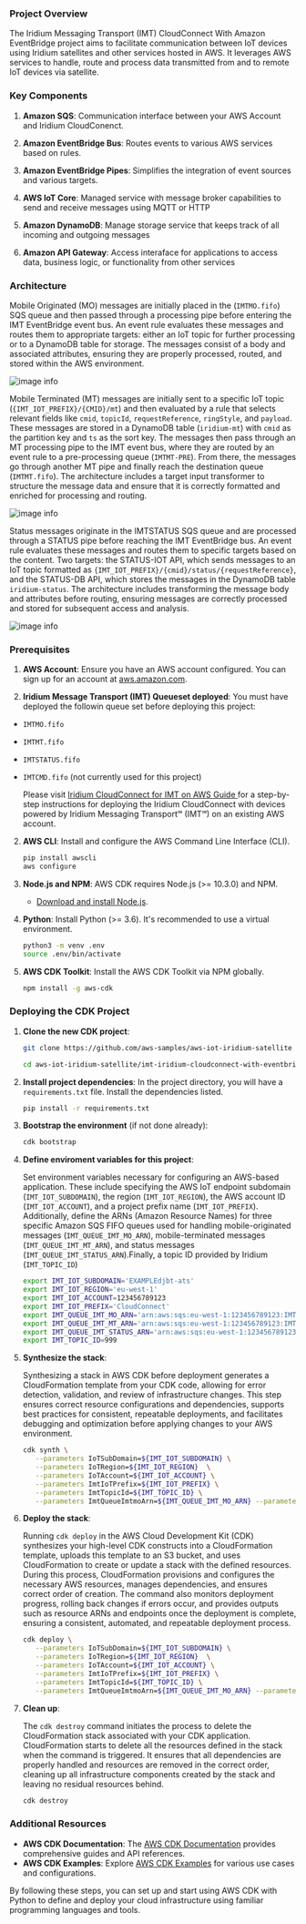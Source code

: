 ### Project Overview

The Iridium Messaging Transport (IMT) CloudConnect With Amazon EventBridge project aims to facilitate communication between IoT devices using Iridium satellites and other services hosted in AWS. It leverages AWS services to handle, route and process data transmitted from and to remote IoT devices via satellite.

### Key Components

1. **Amazon SQS**: Communication interface between your AWS Account and Iridium CloudConenct.

2. **Amazon EventBridge Bus**: Routes events to various AWS services based on rules.

3. **Amazon EventBridge Pipes**: Simplifies the integration of event sources and various targets.

4. **AWS IoT Core**: Managed service with message broker capabilities to send and receive messages using MQTT or HTTP

5. **Amazon DynamoDB**: Manage storage service that keeps track of all incoming and outgoing messages

6. **Amazon API Gateway**: Access interaface for applications to access data, business logic, or functionality from other services

### Architecture

Mobile Originated (MO) messages are initially placed in the (`IMTMO.fifo`) SQS queue and then passed through a processing pipe before entering the IMT EventBridge event bus. An event rule evaluates these messages and routes them to appropriate targets: either an IoT topic for further processing or to a DynamoDB table for storage. The messages consist of a body and associated attributes, ensuring they are properly processed, routed, and stored within the AWS environment.

![image info](./docs/imt_docs_mo.jpg)

Mobile Terminated (MT) messages are initially sent to a specific IoT topic (`{IMT_IOT_PREFIX}/{CMID}/mt`) and then evaluated by a rule that selects relevant fields like `cmid`, `topicId`, `requestReference`, `ringStyle`, and `payload`. These messages are stored in a DynamoDB table (`iridium-mt`) with `cmid` as the partition key and `ts` as the sort key. The messages then pass through an MT processing pipe to the IMT event bus, where they are routed by an event rule to a pre-processing queue (`IMTMT-PRE`). From there, the messages go through another MT pipe and finally reach the destination queue (`IMTMT.fifo`). The architecture includes a target input transformer to structure the message data and ensure that it is correctly formatted and enriched for processing and routing.

![image info](./docs/imt_docs_mt.jpg)

Status messages originate in the IMTSTATUS SQS queue and are processed through a STATUS pipe before reaching the IMT EventBridge bus. An event rule evaluates these messages and routes them to specific targets based on the content. Two targets: the STATUS-IOT API, which sends messages to an IoT topic formatted as `{IMT_IOT_PREFIX}/{cmid}/status/{requestReference}`, and the STATUS-DB API, which stores the messages in the DynamoDB table `iridium-status`. The architecture includes transforming the message body and attributes before routing, ensuring messages are correctly processed and stored for subsequent access and analysis.

![image info](./docs/imt_docs_status.jpg)

### Prerequisites

1. **AWS Account**: Ensure you have an AWS account configured. You can sign up for an account at [aws.amazon.com](https://aws.amazon.com/).

2. **Iridium Message Transport (IMT) Queueset deployed**: You must have deployed the followin queue set before deploying this project:

- `IMTMO.fifo`
- `IMTMT.fifo`
- `IMTSTATUS.fifo`
- `IMTCMD.fifo` (not currently used for this project)

  Please visit [Iridium CloudConnect for IMT on AWS Guide
  ](https://github.com/aws-samples/aws-iot-iridium-satellite/blob/main/imt-getting-started/README.md) for a step-by-step instructions for deploying the Iridium CloudConnect with devices powered by Iridium Messaging Transport℠ (IMT℠) on an existing AWS account.

2. **AWS CLI**: Install and configure the AWS Command Line Interface (CLI).

   ```sh
   pip install awscli
   aws configure
   ```

3. **Node.js and NPM**: AWS CDK requires Node.js (>= 10.3.0) and NPM.

   - [Download and install Node.js](https://nodejs.org/).

4. **Python**: Install Python (>= 3.6). It's recommended to use a virtual environment.

   ```sh
   python3 -m venv .env
   source .env/bin/activate
   ```

5. **AWS CDK Toolkit**: Install the AWS CDK Toolkit via NPM globally.

   ```sh
   npm install -g aws-cdk
   ```

### Deploying the CDK Project

1. **Clone the new CDK project**:

   ```sh
   git clone https://github.com/aws-samples/aws-iot-iridium-satellite

   cd aws-iot-iridium-satellite/imt-iridium-cloudconnect-with-eventbridge/imt-cloudconnet-eventbridge
   ```

2. **Install project dependencies**:
   In the project directory, you will have a `requirements.txt` file. Install the dependencies listed.

   ```sh
   pip install -r requirements.txt
   ```

3. **Bootstrap the environment** (if not done already):

   ```sh
   cdk bootstrap
   ```

4. **Define enviroment variables for this project**:

   Set environment variables necessary for configuring an AWS-based application. These include specifying the AWS IoT endpoint subdomain (`IMT_IOT_SUBDOMAIN`), the region (`IMT_IOT_REGION`), the AWS account ID (`IMT_IOT_ACCOUNT`), and a project prefix name (`IMT_IOT_PREFIX`). Additionally, define the ARNs (Amazon Resource Names) for three specific Amazon SQS FIFO queues used for handling mobile-originated messages (`IMT_QUEUE_IMT_MO_ARN`), mobile-terminated messages (`IMT_QUEUE_IMT_MT_ARN`), and status messages (`IMT_QUEUE_IMT_STATUS_ARN`).Finally, a topic ID provided by Iridium (`IMT_TOPIC_ID`)

   ```sh
   export IMT_IOT_SUBDOMAIN='EXAMPLEdjbt-ats'
   export IMT_IOT_REGION='eu-west-1'
   export IMT_IOT_ACCOUNT=123456789123
   export IMT_IOT_PREFIX='CloudConnect'
   export IMT_QUEUE_IMT_MO_ARN='arn:aws:sqs:eu-west-1:123456789123:IMTMO.fifo'
   export IMT_QUEUE_IMT_MT_ARN='arn:aws:sqs:eu-west-1:123456789123:IMTMT.fifo'
   export IMT_QUEUE_IMT_STATUS_ARN='arn:aws:sqs:eu-west-1:123456789123:IMTSTATUS.fifo'
   export IMT_TOPIC_ID=999
   ```

5. **Synthesize the stack**:

   Synthesizing a stack in AWS CDK before deployment generates a CloudFormation template from your CDK code, allowing for error detection, validation, and review of infrastructure changes. This step ensures correct resource configurations and dependencies, supports best practices for consistent, repeatable deployments, and facilitates debugging and optimization before applying changes to your AWS environment.

   ```sh
   cdk synth \
      --parameters IoTSubDomain=${IMT_IOT_SUBDOMAIN} \
      --parameters IoTRegion=${IMT_IOT_REGION}  \
      --parameters IoTAccount=${IMT_IOT_ACCOUNT} \
      --parameters ImtIoTPrefix=${IMT_IOT_PREFIX} \
      --parameters ImtTopicId=${IMT_TOPIC_ID} \
      --parameters ImtQueueImtmoArn=${IMT_QUEUE_IMT_MO_ARN} --parameters ImtQueueImtmtArn=${IMT_QUEUE_IMT_MT_ARN} --parameters ImtQueueImtStatusArn=${IMT_QUEUE_IMT_STATUS_ARN}
   ```

6. **Deploy the stack**:

   Running `cdk deploy` in the AWS Cloud Development Kit (CDK) synthesizes your high-level CDK constructs into a CloudFormation template, uploads this template to an S3 bucket, and uses CloudFormation to create or update a stack with the defined resources. During this process, CloudFormation provisions and configures the necessary AWS resources, manages dependencies, and ensures correct order of creation. The command also monitors deployment progress, rolling back changes if errors occur, and provides outputs such as resource ARNs and endpoints once the deployment is complete, ensuring a consistent, automated, and repeatable deployment process.

   ```sh
   cdk deploy \
      --parameters IoTSubDomain=${IMT_IOT_SUBDOMAIN} \
      --parameters IoTRegion=${IMT_IOT_REGION}  \
      --parameters IoTAccount=${IMT_IOT_ACCOUNT} \
      --parameters ImtIoTPrefix=${IMT_IOT_PREFIX} \
      --parameters ImtTopicId=${IMT_TOPIC_ID} \
      --parameters ImtQueueImtmoArn=${IMT_QUEUE_IMT_MO_ARN} --parameters ImtQueueImtmtArn=${IMT_QUEUE_IMT_MT_ARN} --parameters ImtQueueImtStatusArn=${IMT_QUEUE_IMT_STATUS_ARN}
   ```

7. **Clean up**:

   The `cdk destroy` command initiates the process to delete the CloudFormation stack associated with your CDK application. CloudFormation starts to delete all the resources defined in the stack when the command is triggered. It ensures that all dependencies are properly handled and resources are removed in the correct order, cleaning up all infrastructure components created by the stack and leaving no residual resources behind.

   ```sh
   cdk destroy
   ```

### Additional Resources

- **AWS CDK Documentation**: The [AWS CDK Documentation](https://docs.aws.amazon.com/cdk/latest/guide/home.html) provides comprehensive guides and API references.
- **AWS CDK Examples**: Explore [AWS CDK Examples](https://github.com/aws-samples/aws-cdk-examples) for various use cases and configurations.

By following these steps, you can set up and start using AWS CDK with Python to define and deploy your cloud infrastructure using familiar programming languages and tools.
